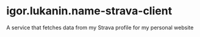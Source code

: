 # igor.lukanin.name-strava-client
A service that fetches data from my Strava profile for my personal website
